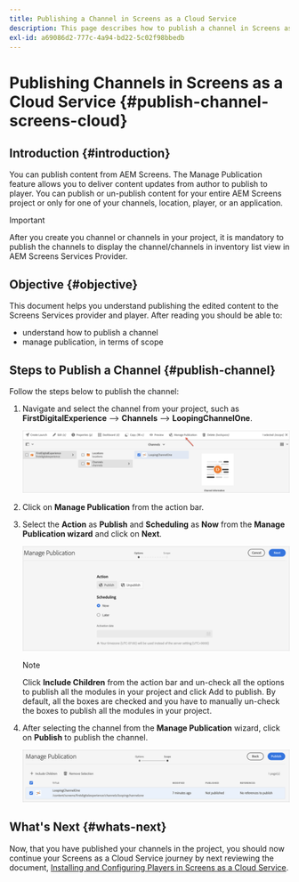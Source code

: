 ```yaml
---
title: Publishing a Channel in Screens as a Cloud Service
description: This page describes how to publish a channel in Screens as a Cloud Service.
exl-id: a69086d2-777c-4a94-bd22-5c02f98bbedb
---
```

# Publishing Channels in Screens as a Cloud Service {#publish-channel-screens-cloud}

## Introduction {#introduction}

You can publish content from AEM Screens. The Manage Publication feature allows you to deliver content updates from author to publish to player. You can publish or un-publish content for your entire AEM Screens project or only for one of your channels, location, player, or an application.

>[!IMPORTANT]
>After you create you channel or channels in your project, it is mandatory to publish the channels to display the channel/channels in inventory list view in AEM Screens Services Provider.

## Objective {#objective}

This document helps you understand publishing the edited content to the Screens Services provider and player. After reading you should be able to:

* understand how to publish a channel
* manage publication, in terms of scope

## Steps to Publish a Channel {#publish-channel}

Follow the steps below to publish the channel:

1. Navigate and select the channel from your project, such as **FirstDigitalExperience** --> **Channels** --> **LoopingChannelOne**.

   ![Select Channel](/help/screens-cloud/assets/create-content/managepub-1.png)

1. Click on **Manage Publication** from the action bar.

1. Select the **Action** as **Publish** and **Scheduling** as **Now** from the **Manage Publication wizard** and click on **Next**.

    ![Select Publish Action](/help/screens-cloud/assets/create-content/managepub-2.png)

    >[!NOTE]
    >Click **Include Children** from the action bar and un-check all the options to publish all the modules in your project and click Add to publish. By default, all the boxes are checked and you have to manually un-check the boxes to publish all the modules in your project.

1. After selecting the channel from the **Manage Publication** wizard, click on **Publish** to publish the channel.

   ![Publish the Channel](/help/screens-cloud/assets/create-content/managepub-3.png)


## What's Next {#whats-next}

Now, that you have published your channels in the project, you should now continue your Screens as a Cloud Service journey by next reviewing the document, [Installing and Configuring Players in Screens as a Cloud Service](/help/screens-cloud/managing-players-registration/installing-screens-cloud-player.md).

